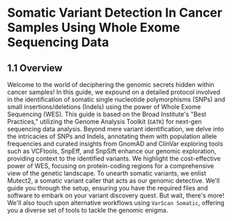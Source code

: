 # Somatic Variant Detection In Cancer Samples Using Whole Exome Sequencing Data

## 1.1 Overview


Welcome to the world of deciphering the genomic secrets hidden within cancer samples! In this guide, we expound on a detailed protocol involved in the identification of somatic single nucleotide polymorphisms (SNPs) and small insertions/deletions (Indels) using the power of Whole Exome Sequencing (WES). This guide is based on the Broad Institute's "Best Practices," utilizing the Genome Analysis Toolkit (`GATK`) for next-gen sequencing data analysis. Beyond mere variant identification, we delve into the intricacies of SNPs and Indels, annotating them with population allele frequencies and curated insights from GnomAD and ClinVar exploring tools such as VCFtools, SnpEff, and SnpSift enhance our genomic exploration, providing context to the identified variants. We highlight the cost-effective power of WES, focusing on protein-coding regions for a comprehensive view of the genetic landscape. To unearth somatic variants, we enlist Mutect2, a somatic variant caller that acts as our genomic detective. We'll guide you through the setup, ensuring you have the required files and software to embark on your variant discovery quest. But wait, there's more! We'll also touch upon alternative workflows using `VarScan Somatic`, offering you a diverse set of tools to tackle the genomic enigma.
